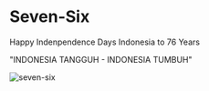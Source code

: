 # Seven-Six

Happy Indenpendence Days Indonesia to 76 Years 

"INDONESIA TANGGUH - INDONESIA TUMBUH"


![seven-six](https://user-images.githubusercontent.com/72228596/129544148-e233710e-725a-4469-b38c-23f5c9696c10.PNG)
